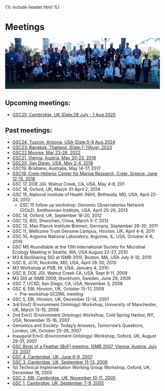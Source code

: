 {% include header.html %}

# Meetings

<img src="meetings/GSC19/images/GSC19-Group-outside-lightened-1024x336.jpg" width="640">

## **Upcoming meetings:**

*   [GSC25, Cambridge, UK (Date:28 July - 1 Aug,2025](https://genomicsstandardsconsortium.github.io/GSC25-Cambridge/)

## **Past meetings:**

*   [GSC24, Tuscon, Arizona, USA (Date:5-9 Aug,2024](https://genomicsstandardsconsortium.github.io/GSC24-Tucson/)
*   [GSC23, Bangkok, Thailand, (Date:7-11Aug), 2023](https://genomicsstandardsconsortium.github.io/GSC23-Bangkok/)
*   [GSC22 Moorea, Mar 23-26, 2022](https://genomicsstandardsconsortium.github.io/GSC22-Moorea/)
*   [GSC21, Vienna, Austria, May 20-23, 2019](meetings/GSC21/GSC21.html)
*   [GSC20, San Diego, USA, May 2-4, 2018](meetings/GSC20/GSC20.html)
*   GSC19, Brisbane, Australia, May 14-17, 2017 <!-- old meeting url http://wiki.gensc.org/index.php?title=GSC_19 -->
*   [GSC18, Crete Hellenic Center for Marine Research, Crete, Greece, June 12-15, 2016](meetings/GSC18/GSC18.html) <!-- old meeting url http://wiki.gensc.org/index.php?title=GSC_18 -->
*   GSC 17, DOE JGI, Walnut Creek, CA, USA, May 4-6, 201 <!-- old meeting url http://wiki.gensc.org/index.php?title=GSC_17 -->
*   GSC 16, Oxford, UK, March 31-April 2, 2014 <!-- old meeting url http://wiki.gensc.org/index.php?title=GSC_16 -->
*   GSC 15, National Institute of Health (NIH), Bethesda, MD, USA, April 22-24, 2013 <!-- old meeting url http://wiki.gensc.org/index.php?title=GSC_Meetings#GSC_15.2C_National_Institute_of_Health_.28NIH.29.2C_Bethesda.2C_MD.2C_USA.2C_April_22-24.2C_2013 -->
    *   GSC 15 follow up workshop: Genomic Observatories Network (GOs2), Smithsonian Institute, USA, April 25-26, 2013 <!-- old meeting url http://wiki.gensc.org/index.php?title=GSC_Meetings#GSC_15_follow_on_workshop:_Genomic_Observatories_Network_.28GOs2.29.2C_Smithsonian_Institute.2C_USA.2C_April_25-26.2C_2013 -->
*   GSC 14, Oxford, UK, September 18-20, 2012 <!-- old meeting url http://wiki.gensc.org/index.php?title=GSC_Meetings#GSC_14.2C_Oxford.2C_UK.2C_September_18-20.2C_2012 -->
*   GSC 13, BGI, Shenzhen, China, March 5-7, 2012 <!-- old meeting url http://wiki.gensc.org/index.php?title=GSC_Meetings#GSC_13.2C_BGI.2C_Shenzhen.2C_China.2C_March_5-7.2C_2012 -->
*   GSC 12, Max Planck Institute Bremen, Germany, September 28-30, 2011 <!-- old meeting url http://wiki.gensc.org/index.php?title=GSC_Meetings#GSC_12.2C_Max_Planck_Institute_Bremen.2C_Germany.2C_September_28-30.2C_2011 -->
*   GSC 11, Wellcome Trust Genome Campus, Hinxton, UK, April 4-6, 2011 <!-- old meeting url http://wiki.gensc.org/index.php?title=GSC_Meetings#GSC_11.2C_Wellcome_Trust_Genome_Campus.2C_Hinxton.2C_Cambs.2C_UK.2C_April_4-6.2C_2011 -->
*   GSC 10, Argonne National Laboratory, Argonne, IL, USA, October 4-6, 2010 <!-- old meeting url http://wiki.gensc.org/index.php?title=GSC_Meetings#GSC_10.2C_Argonne_National_Laboratory.2C_Argonne.2C_IL.2C_USA.2C_October_4-6.2C_2010 -->
*   GSC M5 Roundtable at the 13th International Society for Microbial Ecology Meeting in Seattle, WA, USA August 22-27, 2010 <!-- old meeting url http://wiki.gensc.org/index.php?title=GSC_Meetings#GSC_M5_Roundtable_at_the_13th_International_Society_for_Microbial_Ecology_Meeting_in_Seattle.2C_WA.2C_USA_August_22-27.2C_2010 -->
*   M3 & BioSharing SIG at ISMB 2010, Boston, MA, USA July 9-10, 2010 <!-- old meeting url http://wiki.gensc.org/index.php?title=GSC_Meetings#M3_.26_BioSharing_SIG_at_ISMB_2010.2C_Boston.2C_Mass_USA_July_9-10.2C_2010 -->
*   GSC 9, JCVI, Rockville, MD, USA, April 28-30, 2010 <!-- old meeting url http://wiki.gensc.org/index.php?title=GSC_Meetings#GSC_9_JCVI.2C_Rockville_Maryland.2C_USA.2C_April_28-30.2C_2010 -->
*   M3 Workshop at PSB, HI, USA, January 4, 2010 <!-- old meeting url http://wiki.gensc.org/index.php?title=GSC_Meetings#PSB_.22M3.22_Workshop.2C_Jan_2010.2C_Hawaii -->
*   GSC 8, DOE JGI, Walnut Creek CA, USA, Sept 9-11, 2009 <!-- old meeting url http://wiki.gensc.org/index.php?title=GSC_Meetings#GSC_8_DOE_JGI.2C_Sept_9-11.2C_2009.2C_Walnut_Creek_CA.2C_USA -->
*   M3 SIG at ISMB 2009, Stockholm, Sweden, June 29, 2009 <!-- old meeting url http://wiki.gensc.org/index.php?title=GSC_Meetings#ISMB_SIG:_.22M3.22.2C_Stockholm_Sweden.2C_ISMB_2009 -->
*   GSC 7, UCSD, San Diego, CA, USA, November 3, 2008 <!-- old meeting url http://wiki.gensc.org/index.php?title=GSC_Meetings#GSC_7.2C_UCSD.2C_San_Diego.2C_CA.2C_USA -->
*   GSC 6, EBI, Hinxton, UK, October 15-17, 2008 <!-- old meeting url http://wiki.gensc.org/index.php?title=GSC_Meetings#GSC_6.2C_EBI.2C_Hinxton.2C_UK -->
    *   Pre-workshop GCDML meeting <!-- old meeting url http://wiki.gensc.org/index.php?title=GSC_Meetings#Pre-workshop_GCDML_meeting -->
*   GSC 5, EBI, Hinxton, UK, December 12-14, 2007 <!-- old meeting url http://wiki.gensc.org/index.php?title=GSC_Meetings#5th_GSC_Workshop -->
*   3rd EnvO (Environment Ontology) Workshop, University of Manchester, UK, March 13-15, 2008 <!-- old meeting url http://wiki.gensc.org/index.php?title=GSC_Meetings#3rd_EnvO_.28Environment_Ontology.29_Workshop.2C_University_of_Manchester.2C_UK -->
*   2nd EnvO (Environment Ontology) Workshop, Cold Spring Harbor, NY, USA, November 15-16, 2007 <!-- old meeting url http://wiki.gensc.org/index.php?title=GSC_Meetings#2nd_EnvO_.28Environment_Ontology.29_Workshop.2C_Cold_Spring_Harbor.2C_New_York.2C_USA -->
*   Genomics and Society: Today’s Answers, Tomorrow’s Questions, London, UK, October 25-26, 2007 <!-- old meeting url http://wiki.gensc.org/index.php?title=GSC_Meetings#Genomics_and_Society:_Today.27s_Answers.2C_Tomorrow.27s_Questions -->
*   Inaugural EnvO (Environment Ontology) Workshop, Oxford, UK, August 29-31, 2007 <!-- old meeting url http://wiki.gensc.org/index.php?title=GSC_Meetings#Inaugural_EnvO_.28Environment_Ontology.29_Workshop -->
*   [GSC Birds of a Feather (BoF) meeting, ISMB 2007, Vienna, Austria, July 23, 2007](meetings/GSC-ISMB-BOF-2007/GSC-at-ismb-eccb-2007.html)
*   [GSC 4, Cambridge, UK, June 6-8, 2007](meetings/GSC4/GSC4.html)
*   [GSC 3, Cambridge, UK, September 11-13, 2006](meetings/GSC3/GSC3.html)
*   1st Technical Implementation Working Group Workshop, Oxford, UK, December 18, 2005 <!-- old meeting url http://wiki.gensc.org/index.php?title=GSC_Meetings#1st_Technical_Implementation_Working_Group_Workshop -->
*   [GSC 2, EBI, Cambridge, UK, November 10-11, 2005](meetings/GSC2/GSC2.html)
*   [GSC 1, Cambridge, UK, September 7-9, 2005](meetings/GSC1/GSC1.html)
